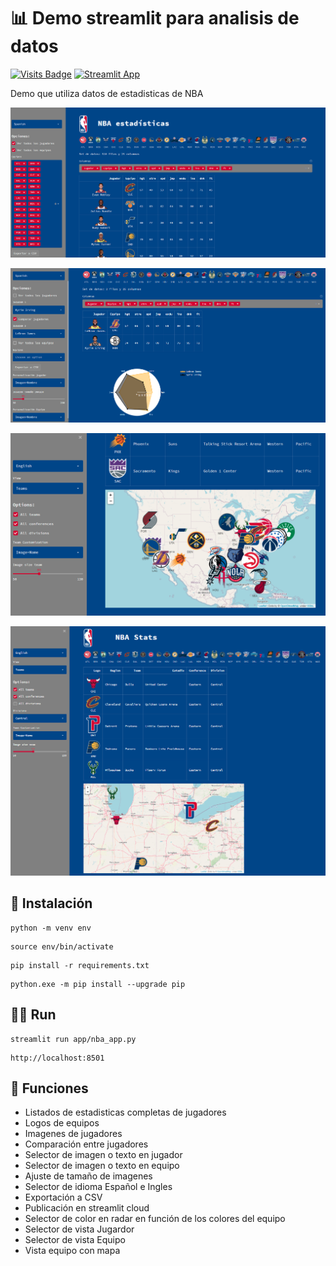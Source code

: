 # :bar_chart: Demo streamlit para analisis de datos

[![Visits Badge](https://badges.pufler.dev/visits/ezeparziale/hello-streamlit?style=flat-square)]()
[![Streamlit App](https://static.streamlit.io/badges/streamlit_badge_black_white.svg)](https://share.streamlit.io/ezeparziale/hello-streamlit/app/nba_app.py)

Demo que utiliza datos de estadisticas de NBA

![image](app/img/app.png)

![image](app/img/app_2.png)

![image](app/img/app_3.png)

![image](app/img/app_4.png)

## :floppy_disk: Instalación

```shell
python -m venv env
```

```shell
source env/bin/activate
```

```shell
pip install -r requirements.txt
```

```shell
python.exe -m pip install --upgrade pip
```

## :running_man: Run

```shell
streamlit run app/nba_app.py
```

```http
http://localhost:8501
```

## :basketball: Funciones

- Listados de estadisticas completas de jugadores
- Logos de equipos
- Imagenes de jugadores
- Comparación entre jugadores
- Selector de imagen o texto en jugador
- Selector de imagen o texto en equipo
- Ajuste de tamaño de imagenes
- Selector de idioma Español e Ingles
- Exportación a CSV
- Publicación en streamlit cloud
- Selector de color en radar en función de los colores del equipo
- Selector de vista Jugardor
- Selector de vista Equipo
- Vista equipo con mapa
